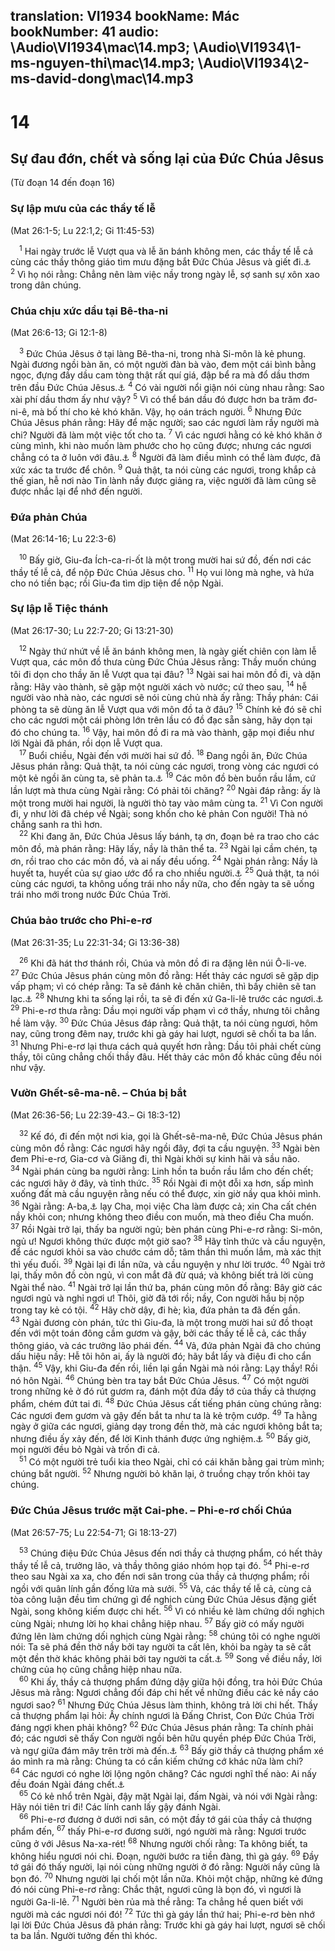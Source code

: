 translation: VI1934
bookName: Mác 
bookNumber: 41
audio: \Audio\VI1934\mac\14.mp3; \Audio\VI1934\1-ms-nguyen-thi\mac\14.mp3; \Audio\VI1934\2-ms-david-dong\mac\14.mp3
-------

<div class="title"><h1>14</h1><h2>Sự đau đớn, chết và sống lại của Đức Chúa Jêsus</h2><p>(Từ đoạn 14 đến đoạn 16)</p><h3>Sự lập mưu của các thầy tế lễ</h3><p>(Mat 26:1-5; Lu 22:1,2; Gi 11:45-53)</p></div>
<span class="verse mac_14_1"> <sup>1</sup> Hai ngày trước lễ Vượt qua và lễ ăn bánh không men, các thầy tế lễ cả cùng các thầy thông giáo tìm mưu đặng bắt Đức Chúa Jêsus và giết đi.<a data-toggle="tooltip" data-placement="bottom" title="Xu 12:1-27">⚓</a></span>
<span class="verse mac_14_2"><sup>2</sup> Vì họ nói rằng: Chẳng nên làm việc nầy trong ngày lễ, sợ sanh sự xôn xao trong dân chúng. <br/></span>
<div class="title"><h3>Chúa chịu xức dầu tại Bê-tha-ni</h3><p>(Mat 26:6-13; Gi 12:1-8)</p></div>
<span class="verse mac_14_3"> <sup>3</sup> Đức Chúa Jêsus ở tại làng Bê-tha-ni, trong nhà Si-môn là kẻ phung. Ngài đương ngồi bàn ăn, có một người đàn bà vào, đem một cái bình bằng ngọc, đựng đầy dầu cam tòng thật rất quí giá, đập bể ra mà đổ dầu thơm trên đầu Đức Chúa Jêsus.<a data-toggle="tooltip" data-placement="bottom" title="Lu 7:37-38">⚓</a></span>
<span class="verse mac_14_4"><sup>4</sup> Có vài người nổi giận nói cùng nhau rằng: Sao xài phí dầu thơm ấy như vậy? </span>
<span class="verse mac_14_5"><sup>5</sup> Vì có thể bán dầu đó được hơn ba trăm đơ-ni-ê, mà bố thí cho kẻ khó khăn. Vậy, họ oán trách người. </span>
<span class="verse mac_14_6"><sup>6</sup> Nhưng Đức Chúa Jêsus phán rằng: Hãy để mặc người; sao các ngươi làm rầy người mà chi? Người đã làm một việc tốt cho ta. </span>
<span class="verse mac_14_7"><sup>7</sup> Vì các ngươi hằng có kẻ khó khăn ở cùng mình, khi nào muốn làm phước cho họ cũng được; nhưng các ngươi chẳng có ta ở luôn với đâu.<a data-toggle="tooltip" data-placement="bottom" title="Phu 15:11">⚓</a></span>
<span class="verse mac_14_8"><sup>8</sup> Người đã làm điều mình có thể làm được, đã xức xác ta trước để chôn. </span>
<span class="verse mac_14_9"><sup>9</sup> Quả thật, ta nói cùng các ngươi, trong khắp cả thế gian, hễ nơi nào Tin lành nầy được giảng ra, việc người đã làm cũng sẽ được nhắc lại để nhớ đến người. <br/></span>
<div class="title"><h3>Đứa phản Chúa</h3><p>(Mat 26:14-16; Lu 22:3-6)</p></div>
<span class="verse mac_14_10"> <sup>10</sup> Bấy giờ, Giu-đa Ích-ca-ri-ốt là một trong mười hai sứ đồ, đến nơi các thầy tế lễ cả, để nộp Đức Chúa Jêsus cho. </span>
<span class="verse mac_14_11"><sup>11</sup> Họ vui lòng mà nghe, và hứa cho nó tiền bạc; rồi Giu-đa tìm dịp tiện để nộp Ngài. <br/></span>
<div class="title"><h3>Sự lập lễ Tiệc thánh</h3><p>(Mat 26:17-30; Lu 22:7-20; Gi 13:21-30)</p></div>
<span class="verse mac_14_12"> <sup>12</sup> Ngày thứ nhứt về lễ ăn bánh không men, là ngày giết chiên con làm lễ Vượt qua, các môn đồ thưa cùng Đức Chúa Jêsus rằng: Thầy muốn chúng tôi đi dọn cho thầy ăn lễ Vượt qua tại đâu? </span>
<span class="verse mac_14_13"><sup>13</sup> Ngài sai hai môn đồ đi, và dặn rằng: Hãy vào thành, sẽ gặp một người xách vò nước; cứ theo sau, </span>
<span class="verse mac_14_14"><sup>14</sup> hễ người vào nhà nào, các ngươi sẽ nói cùng chủ nhà ấy rằng: Thầy phán: Cái phòng ta sẽ dùng ăn lễ Vượt qua với môn đồ ta ở đâu? </span>
<span class="verse mac_14_15"><sup>15</sup> Chính kẻ đó sẽ chỉ cho các ngươi một cái phòng lớn trên lầu có đồ đạc sẵn sàng, hãy dọn tại đó cho chúng ta. </span>
<span class="verse mac_14_16"><sup>16</sup> Vậy, hai môn đồ đi ra mà vào thành, gặp mọi điều như lời Ngài đã phán, rồi dọn lễ Vượt qua. <br/></span>
<span class="verse mac_14_17"> <sup>17</sup> Buổi chiều, Ngài đến với mười hai sứ đồ. </span>
<span class="verse mac_14_18"><sup>18</sup> Đang ngồi ăn, Đức Chúa Jêsus phán rằng: Quả thật, ta nói cùng các ngươi, trong vòng các ngươi có một kẻ ngồi ăn cùng ta, sẽ phản ta.<a data-toggle="tooltip" data-placement="bottom" title="Thi 41:9">⚓</a></span>
<span class="verse mac_14_19"><sup>19</sup> Các môn đồ bèn buồn rầu lắm, cứ lần lượt mà thưa cùng Ngài rằng: Có phải tôi chăng? </span>
<span class="verse mac_14_20"><sup>20</sup> Ngài đáp rằng: ấy là một trong mười hai người, là người thò tay vào mâm cùng ta. </span>
<span class="verse mac_14_21"><sup>21</sup> Vì Con người đi, y như lời đã chép về Ngài; song khốn cho kẻ phản Con người! Thà nó chẳng sanh ra thì hơn. <br/></span>
<span class="verse mac_14_22"> <sup>22</sup> Khi đang ăn, Đức Chúa Jêsus lấy bánh, tạ ơn, đoạn bẻ ra trao cho các môn đồ, mà phán rằng: Hãy lấy, nầy là thân thể ta. </span>
<span class="verse mac_14_23"><sup>23</sup> Ngài lại cầm chén, tạ ơn, rồi trao cho các môn đồ, và ai nấy đều uống. </span>
<span class="verse mac_14_24"><sup>24</sup> Ngài phán rằng: Nầy là huyết ta, huyết của sự giao ước đổ ra cho nhiều người.<a data-toggle="tooltip" data-placement="bottom" title="Xu 24:8; Gie 31:31-34">⚓</a></span>
<span class="verse mac_14_25"><sup>25</sup> Quả thật, ta nói cùng các ngươi, ta không uống trái nho nầy nữa, cho đến ngày ta sẽ uống trái nho mới trong nước Đức Chúa Trời. <br/></span>
<div class="title"><h3>Chúa bảo trước cho Phi-e-rơ</h3><p>(Mat 26:31-35; Lu 22:31-34; Gi 13:36-38)</p></div>
<span class="verse mac_14_26"> <sup>26</sup> Khi đã hát thơ thánh rồi, Chúa và môn đồ đi ra đặng lên núi Ô-li-ve. </span>
<span class="verse mac_14_27"><sup>27</sup> Đức Chúa Jêsus phán cùng môn đồ rằng: Hết thảy các ngươi sẽ gặp dịp vấp phạm; vì có chép rằng: Ta sẽ đánh kẻ chăn chiên, thì bầy chiên sẽ tan lạc.<a data-toggle="tooltip" data-placement="bottom" title="Xa 13:7">⚓</a></span>
<span class="verse mac_14_28"><sup>28</sup> Nhưng khi ta sống lại rồi, ta sẽ đi đến xứ Ga-li-lê trước các ngươi.<a data-toggle="tooltip" data-placement="bottom" title="Mat 28:16">⚓</a></span>
<span class="verse mac_14_29"><sup>29</sup> Phi-e-rơ thưa rằng: Dầu mọi người vấp phạm vì cớ thầy, nhưng tôi chẳng hề làm vậy. </span>
<span class="verse mac_14_30"><sup>30</sup> Đức Chúa Jêsus đáp rằng: Quả thật, ta nói cùng ngươi, hôm nay, cũng trong đêm nay, trước khi gà gáy hai lượt, ngươi sẽ chối ta ba lần. </span>
<span class="verse mac_14_31"><sup>31</sup> Nhưng Phi-e-rơ lại thưa cách quả quyết hơn rằng: Dầu tôi phải chết cùng thầy, tôi cũng chẳng chối thầy đâu. Hết thảy các môn đồ khác cũng đều nói như vậy. <br/></span>
<div class="title"><h3>Vườn Ghết-sê-ma-nê. – Chúa bị bắt</h3><p>(Mat 26:36-56; Lu 22:39-43.– Gi 18:3-12)</p></div>
<span class="verse mac_14_32"> <sup>32</sup> Kế đó, đi đến một nơi kia, gọi là Ghết-sê-ma-nê, Đức Chúa Jêsus phán cùng môn đồ rằng: Các ngươi hãy ngồi đây, đợi ta cầu nguyện. </span>
<span class="verse mac_14_33"><sup>33</sup> Ngài bèn đem Phi-e-rơ, Gia-cơ và Giăng đi, thì Ngài khởi sự kinh hãi và sầu não. </span>
<span class="verse mac_14_34"><sup>34</sup> Ngài phán cùng ba người rằng: Linh hồn ta buồn rầu lắm cho đến chết; các ngươi hãy ở đây, và tỉnh thức. </span>
<span class="verse mac_14_35"><sup>35</sup> Rồi Ngài đi một đỗi xa hơn, sấp mình xuống đất mà cầu nguyện rằng nếu có thể được, xin giờ nầy qua khỏi mình. </span>
<span class="verse mac_14_36"><sup>36</sup> Ngài rằng: A-ba,<a data-toggle="tooltip" data-placement="bottom" title="A-ba nghĩa là cha">⚓</a> lạy Cha, mọi việc Cha làm được cả; xin Cha cất chén nầy khỏi con; nhưng không theo điều con muốn, mà theo điều Cha muốn. </span>
<span class="verse mac_14_37"><sup>37</sup> Rồi Ngài trở lại, thấy ba người ngủ; bèn phán cùng Phi-e-rơ rằng: Si-môn, ngủ ư! Ngươi không thức được một giờ sao? </span>
<span class="verse mac_14_38"><sup>38</sup> Hãy tỉnh thức và cầu nguyện, để các ngươi khỏi sa vào chước cám dỗ; tâm thần thì muốn lắm, mà xác thịt thì yếu đuối. </span>
<span class="verse mac_14_39"><sup>39</sup> Ngài lại đi lần nữa, và cầu nguyện y như lời trước. </span>
<span class="verse mac_14_40"><sup>40</sup> Ngài trở lại, thấy môn đồ còn ngủ, vì con mắt đã đừ quá; và không biết trả lời cùng Ngài thể nào. </span>
<span class="verse mac_14_41"><sup>41</sup> Ngài trở lại lần thứ ba, phán cùng môn đồ rằng: Bây giờ các ngươi ngủ và nghỉ ngơi ư! Thôi, giờ đã tới rồi; nầy, Con người hầu bị nộp trong tay kẻ có tội. </span>
<span class="verse mac_14_42"><sup>42</sup> Hãy chờ dậy, đi hè; kìa, đứa phản ta đã đến gần. </span>
<span class="verse mac_14_43"><sup>43</sup> Ngài đương còn phán, tức thì Giu-đa, là một trong mười hai sứ đồ thoạt đến với một toán đông cầm gươm và gậy, bởi các thầy tế lễ cả, các thầy thông giáo, và các trưởng lão phái đến. </span>
<span class="verse mac_14_44"><sup>44</sup> Vả, đứa phản Ngài đã cho chúng dấu hiệu nầy: Hễ tôi hôn ai, ấy là người đó; hãy bắt lấy và điệu đi cho cẩn thận. </span>
<span class="verse mac_14_45"><sup>45</sup> Vậy, khi Giu-đa đến rồi, liền lại gần Ngài mà nói rằng: Lạy thầy! Rồi nó hôn Ngài. </span>
<span class="verse mac_14_46"><sup>46</sup> Chúng bèn tra tay bắt Đức Chúa Jêsus. </span>
<span class="verse mac_14_47"><sup>47</sup> Có một người trong những kẻ ở đó rút gươm ra, đánh một đứa đầy tớ của thầy cả thượng phẩm, chém đứt tai đi. </span>
<span class="verse mac_14_48"><sup>48</sup> Đức Chúa Jêsus cất tiếng phán cùng chúng rằng: Các ngươi đem gươm và gậy đến bắt ta như ta là kẻ trộm cướp. </span>
<span class="verse mac_14_49"><sup>49</sup> Ta hằng ngày ở giữa các ngươi, giảng dạy trong đền thờ, mà các ngươi không bắt ta; nhưng điều ấy xảy đến, để lời Kinh thánh được ứng nghiệm.<a data-toggle="tooltip" data-placement="bottom" title="Lu 19:47; 21:37">⚓</a></span>
<span class="verse mac_14_50"><sup>50</sup> Bấy giờ, mọi người đều bỏ Ngài và trốn đi cả. <br/></span>
<span class="verse mac_14_51"> <sup>51</sup> Có một người trẻ tuổi kia theo Ngài, chỉ có cái khăn bằng gai trùm mình; chúng bắt người. </span>
<span class="verse mac_14_52"><sup>52</sup> Nhưng người bỏ khăn lại, ở truồng chạy trốn khỏi tay chúng. <br/></span>
<div class="title"><h3>Đức Chúa Jêsus trước mặt Cai-phe. – Phi-e-rơ chối Chúa</h3><p>(Mat 26:57-75; Lu 22:54-71; Gi 18:13-27)</p></div>
<span class="verse mac_14_53"> <sup>53</sup> Chúng điệu Đức Chúa Jêsus đến nơi thầy cả thượng phẩm, có hết thảy thầy tế lễ cả, trưởng lão, và thầy thông giáo nhóm họp tại đó. </span>
<span class="verse mac_14_54"><sup>54</sup> Phi-e-rơ theo sau Ngài xa xa, cho đến nơi sân trong của thầy cả thượng phẩm; rồi ngồi với quân lính gần đống lửa mà sưởi. </span>
<span class="verse mac_14_55"><sup>55</sup> Vả, các thầy tế lễ cả, cùng cả tòa công luận đều tìm chứng gì để nghịch cùng Đức Chúa Jêsus đặng giết Ngài, song không kiếm được chi hết. </span>
<span class="verse mac_14_56"><sup>56</sup> Vì có nhiều kẻ làm chứng dối nghịch cùng Ngài; nhưng lời họ khai chẳng hiệp nhau. </span>
<span class="verse mac_14_57"><sup>57</sup> Bấy giờ có mấy người đứng lên làm chứng dối nghịch cùng Ngài rằng: </span>
<span class="verse mac_14_58"><sup>58</sup> chúng tôi có nghe người nói: Ta sẽ phá đền thờ nầy bởi tay người ta cất lên, khỏi ba ngày ta sẽ cất một đền thờ khác không phải bởi tay người ta cất.<a data-toggle="tooltip" data-placement="bottom" title="Gi 2:19">⚓</a></span>
<span class="verse mac_14_59"><sup>59</sup> Song về điều nầy, lời chứng của họ cũng chẳng hiệp nhau nữa. <br/></span>
<span class="verse mac_14_60"> <sup>60</sup> Khi ấy, thầy cả thượng phẩm đứng dậy giữa hội đồng, tra hỏi Đức Chúa Jêsus mà rằng: Ngươi chẳng đối đáp chi hết về những điều các kẻ nầy cáo ngươi sao? </span>
<span class="verse mac_14_61"><sup>61</sup> Nhưng Đức Chúa Jêsus làm thinh, không trả lời chi hết. Thầy cả thượng phẩm lại hỏi: Ấy chính ngươi là Đấng Christ, Con Đức Chúa Trời đáng ngợi khen phải không? </span>
<span class="verse mac_14_62"><sup>62</sup> Đức Chúa Jêsus phán rằng: Ta chính phải đó; các ngươi sẽ thấy Con người ngồi bên hữu quyền phép Đức Chúa Trời, và ngự giữa đám mây trên trời mà đến.<a data-toggle="tooltip" data-placement="bottom" title="Da 7:13">⚓</a></span>
<span class="verse mac_14_63"><sup>63</sup> Bấy giờ thầy cả thượng phẩm xé áo mình ra mà rằng: Chúng ta có cần kiếm chứng cớ khác nữa làm chi? </span>
<span class="verse mac_14_64"><sup>64</sup> Các ngươi có nghe lời lộng ngôn chăng? Các ngươi nghĩ thế nào: Ai nấy đều đoán Ngài đáng chết.<a data-toggle="tooltip" data-placement="bottom" title="Le 24:16">⚓</a><br/></span>
<span class="verse mac_14_65"> <sup>65</sup> Có kẻ nhổ trên Ngài, đậy mặt Ngài lại, đấm Ngài, và nói với Ngài rằng: Hãy nói tiên tri đi! Các lính canh lấy gậy đánh Ngài. <br/></span>
<span class="verse mac_14_66"> <sup>66</sup> Phi-e-rơ đương ở dưới nơi sân, có một đầy tớ gái của thầy cả thượng phẩm đến, </span>
<span class="verse mac_14_67"><sup>67</sup> thấy Phi-e-rơ đương sưởi, ngó người mà rằng: Ngươi trước cũng ở với Jêsus Na-xa-rét! </span>
<span class="verse mac_14_68"><sup>68</sup> Nhưng người chối rằng: Ta không biết, ta không hiểu ngươi nói chi. Đoạn, người bước ra tiền đàng, thì gà gáy. </span>
<span class="verse mac_14_69"><sup>69</sup> Đầy tớ gái đó thấy người, lại nói cùng những người ở đó rằng: Người nầy cũng là bọn đó. </span>
<span class="verse mac_14_70"><sup>70</sup> Nhưng người lại chối một lần nữa. Khỏi một chặp, những kẻ đứng đó nói cùng Phi-e-rơ rằng: Chắc thật, ngươi cũng là bọn đó, vì ngươi là người Ga-li-lê. </span>
<span class="verse mac_14_71"><sup>71</sup> Người bèn rủa mà thề rằng: Ta chẳng hề quen biết với người mà các ngươi nói đó! </span>
<span class="verse mac_14_72"><sup>72</sup> Tức thì gà gáy lần thứ hai; Phi-e-rơ bèn nhớ lại lời Đức Chúa Jêsus đã phán rằng: Trước khi gà gáy hai lượt, ngươi sẽ chối ta ba lần. Người tưởng đến thì khóc. <br/></span>
